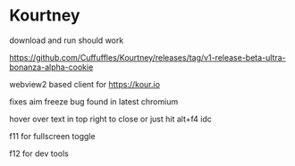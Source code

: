 # Kourtney

download and run should work

https://github.com/Cuffuffles/Kourtney/releases/tag/v1-release-beta-ultra-bonanza-alpha-cookie

webview2 based client for https://kour.io

fixes aim freeze bug found in latest chromium

hover over text in top right to close or just hit alt+f4 idc

f11 for fullscreen toggle

f12 for dev tools
